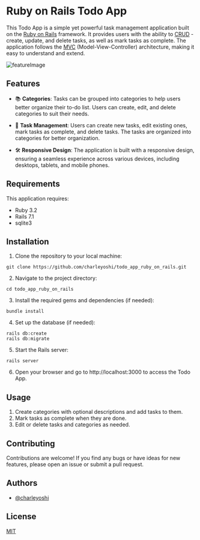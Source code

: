 # Ruby on Rails Todo App

This Todo App is a simple yet powerful task management application built on the [Ruby on Rails](https://rubyonrails.org/) framework. It provides users with the ability to [CRUD](https://www.codecademy.com/article/what-is-crud) - create, update, and delete tasks, as well as mark tasks as complete. The application follows the [MVC](https://www.codecademy.com/article/mvc) (Model-View-Controller) architecture, making it easy to understand and extend.

![featureImage](https://github.com/charleyoshi/todo_app_ruby_on_rails/assets/92558610/9fb4241c-2837-47cd-bfed-16336c3616e0)

## Features

- 📚 **Categories**: Tasks can be grouped into categories to help users better organize their to-do list. Users can create, edit, and delete categories to suit their needs.

- 📝 **Task Management**: Users can create new tasks, edit existing ones, mark tasks as complete, and delete tasks. The tasks are organized into categories for better organization.

- 🛠️ **Responsive Design**: The application is built with a responsive design, ensuring a seamless experience across various devices, including desktops, tablets, and mobile phones.


## Requirements
This application requires:
- Ruby 3.2
- Rails 7.1
- sqlite3


## Installation
1. Clone the repository to your local machine:
```
git clone https://github.com/charleyoshi/todo_app_ruby_on_rails.git
```

2. Navigate to the project directory:
```
cd todo_app_ruby_on_rails
```

3. Install the required gems and dependencies (if needed):
```
bundle install
```

4. Set up the database (if needed):
```
rails db:create
rails db:migrate
```

5. Start the Rails server:
```
rails server
```
6. Open your browser and go to http://localhost:3000 to access the Todo App.


## Usage
1. Create categories with optional descriptions and add tasks to them.
2. Mark tasks as complete when they are done.
3. Edit or delete tasks and categories as needed.

## Contributing
Contributions are welcome! If you find any bugs or have ideas for new features, please open an issue or submit a pull request.

## Authors
- [@charleyoshi](https://github.com/charleyoshi)

## License
[MIT](https://choosealicense.com/licenses/mit/)
